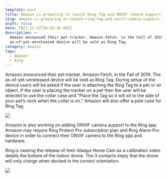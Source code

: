 ```yaml
---
template: post
title: Amazon is preparing to launch Ring Tag and ONVIF camera support to Ring app
slug: amazon-is-preparing-to-launch-ring-tag-and-onvif-camera-support-to-ring-app
draft: false
date: 2021-12-22T16:56:30.892Z
description: >-
  Amazon announced their pet tracker, Amazon Fetch, in the Fall of 2019. The
  as-of-yet-unreleased device will be sold as Ring Tag.
category: Amazon
tags:
  - Amazon
  - Ring
---
```

Amazon announced their pet tracker, Amazon Fetch, in the Fall of 2019. The as-of-yet-unreleased device will be sold as Ring Tag. During setup of the device users will be asked if the user is attaching the Ring Tag to a pet or an object. If the user is placing the tracker on a pet then the user will be directed to use the collar case and "Place the Tag so it will sit to the side of your pet’s neck when the collar is on." Amazon will also offer a pole case for Ring Tag.

![](/media/screen-shot-2021-12-22-at-1.41.02-pm.png)

Amazon is also working on adding ONVIF camera support to the Ring app. Amazon may require Ring Protect Pro subscription plan and Ring Alarm Pro device in order to connect their ONVIF camera to the Ring app and hardware.

Ring is nearing the release of their Always Home Cam as a calibration video details the bottom of the indoor drone. The 3 contacts imply that the drone will only charge when docked in the correct orientation.

![](/media/screen-shot-2021-12-22-at-1.48.27-pm.png)

